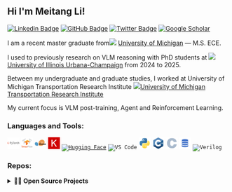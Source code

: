 ## Hi I'm Meitang Li!

[![Linkedin Badge](https://img.shields.io/badge/LinkedIn-0077B5?style=for-the-badge&logo=linkedin&logoColor=white)](https://www.linkedin.com/in/meitang-li-94a231250/)
[![GitHub Badge](https://img.shields.io/badge/GitHub-181717?style=for-the-badge&logo=github&logoColor=white)](https://github.com/maxli1997)
[![Twitter Badge](https://img.shields.io/badge/Twitter-1DA1F2?style=for-the-badge&logo=twitter&logoColor=white)](https://x.com/MeitangLi)
[![Google Scholar](https://img.shields.io/badge/Google_Scholar-4285F4?style=for-the-badge&logo=google-scholar&logoColor=white)](https://scholar.google.com/citations?user=-VKDvooAAAAJ&hl=en&oi=ao)

I am a recent master graduate from<img src="https://brand.umich.edu/assets/brand/style-guide/logo-guidelines/U-M_Logo-Hex.png" width="15" />
 [University of Michigan](https://umich.edu/) — M.S. ECE. 

I used to previously research on VLM reasoning with PhD students at <img src="https://brand.illinois.edu/wp-content/uploads/2024/02/Block-I-orange-blue-background.png" width="15" />[University of Illinois Urbana-Champaign](https://illinois.edu/) from 2024 to 2025. 

Between my undergraduate and graduate studies, I worked at University of Michigan Transportation Research Institute <img src="https://pbs.twimg.com/profile_images/1449020434838654976/Cn4zKKSm_400x400.jpg" width="15" />[University of Michigan Transportation Research Institute](https://www.umtri.umich.edu/)

My current focus is VLM post-training, Agent and Reinforcement Learning.


### Languages and Tools:

<code><img height="27" src="https://raw.githubusercontent.com/github/explore/main/topics/pytorch/pytorch.png" alt="PyTorch" /></code>
<code><img height="27" src="https://raw.githubusercontent.com/github/explore/main/topics/tensorflow/tensorflow.png" alt="TensorFlow" /></code>
<code><img height="27" src="https://raw.githubusercontent.com/github/explore/main/topics/scikit-learn/scikit-learn.png" alt="scikit-learn" /></code>
<code><img height="27" src="https://raw.githubusercontent.com/github/explore/main/topics/keras/keras.png" alt="Keras" /></code>
<code>[![Hugging Face](https://img.shields.io/badge/HuggingFace-F7931E?style=for-the-badge&logo=huggingface&logoColor=white)](https://huggingface.co/)</code>
<code><img height="27" src="https://cdn.jsdelivr.net/gh/devicons/devicon/icons/vscode/vscode-original.svg" alt="VS Code" /></code>
<code><img height="27" src="https://raw.githubusercontent.com/github/explore/main/topics/python/python.png" alt="Python" /></code>
<code><img height="27" src="https://raw.githubusercontent.com/github/explore/main/topics/cpp/cpp.png" alt="C++" /></code>
<code><img height="27" src="https://raw.githubusercontent.com/github/explore/main/topics/c/c.png" alt="C" /></code>
<code><img height="27" src="https://raw.githubusercontent.com/github/explore/main/topics/sql/sql.png" alt="SQL" /></code>
<code><img height="27" src="https://www.svgrepo.com/show/374163/verilog.svg" alt="Verilog" /></code>

### Repos:

<details>
  <summary><b>🧑‍🚀 Open Source Projects</b></summary>

  <br />
  <table>
    <thead align="center">
      <tr border: none;>
        <td><b>💻 Projects</b></td>
        <td><b>🌟 Stars</b></td>
        <td><b>🍴 Forks</b></td>
        <td><b>🐛 Issues</b></td>
        <td><b>🔔 Pull Requests</b></td>
        <td><b>👨‍💻 Language</b></td>
      </tr>
    </thead>
    <tbody>
      <tr>
	      <td><a href="https://github.com/maxli1997/CoT-topk-decoding"><b>CoT-Decoding</b></a></td>
        <td><img alt="Stars" src="https://img.shields.io/github/stars/maxli1997/CoT-topk-decoding?style=flat-square&labelColor=343b41"/></td>
        <td><img alt="Forks" src="https://img.shields.io/github/forks/maxli1997/CoT-topk-decoding?style=flat-square&labelColor=343b41"/></td>
        <td><img alt="Issues" src="https://img.shields.io/github/issues/maxli1997/CoT-topk-decoding?style=flat-square"/></td>
        <td><img alt="Pull Requests" src="https://img.shields.io/github/issues-pr/maxli1997/CoT-topk-decoding?style=flat-square"/></td>
        <td><img alt="Language" src="https://img.shields.io/github/languages/top/maxli1997/CoT-topk-decoding?style=flat-square"/></td>
      </tr>
      <tr>
	      <td><a href="https://github.com/maxli1997/cache-of-thoughts"><b>Cache-of-Thought</b></a></td>
        <td><img alt="Stars" src="https://img.shields.io/github/stars/maxli1997/cache-of-thoughts?style=flat-square&labelColor=343b41"/></td>
        <td><img alt="Forks" src="https://img.shields.io/github/forks/maxli1997/cache-of-thoughts?style=flat-square&labelColor=343b41"/></td>
        <td><img alt="Issues" src="https://img.shields.io/github/issues/maxli1997/cache-of-thoughts?style=flat-square"/></td>
        <td><img alt="Pull Requests" src="https://img.shields.io/github/issues-pr/maxli1997/cache-of-thoughts?style=flat-square"/></td>
        <td><img alt="Language" src="https://img.shields.io/github/languages/top/maxli1997/cache-of-thoughts?style=flat-square"/></td> 
      </tr>
      <tr>
	      <td><a href="https://github.com/maxli1997/Twitter-Tweets-Analysis"><b>Sentiment Analysis from Twitter</b></a></td>
        <td><img alt="Stars" src="https://img.shields.io/github/stars/maxli1997/Twitter-Tweets-Analysis?style=flat-square&labelColor=343b41"/></td>
        <td><img alt="Forks" src="https://img.shields.io/github/forks/maxli1997/Twitter-Tweets-Analysis?style=flat-square&labelColor=343b41"/></td>
        <td><img alt="Issues" src="https://img.shields.io/github/issues/maxli1997/Twitter-Tweets-Analysis?style=flat-square"/></td>
        <td><img alt="Pull Requests" src="https://img.shields.io/github/issues-pr/maxli1997/Twitter-Tweets-Analysis?style=flat-square"/></td>
        <td><img alt="Language" src="https://img.shields.io/github/languages/top/maxli1997/Twitter-Tweets-Analysis?style=flat-square"/></td> 
      </tr>
      <tr>
	      <td><a href="https://github.com/maxli1997/Vehicle-Complaints-Analysis"><b>Cause-and-effect analysis</b></a></td>
        <td><img alt="Stars" src="https://img.shields.io/github/stars/maxli1997/Vehicle-Complaints-Analysis?style=flat-square&labelColor=343b41"/></td>
        <td><img alt="Forks" src="https://img.shields.io/github/forks/maxli1997/Vehicle-Complaints-Analysis?style=flat-square&labelColor=343b41"/></td>
        <td><img alt="Issues" src="https://img.shields.io/github/issues/maxli1997/Vehicle-Complaints-Analysis?style=flat-square"/></td>
        <td><img alt="Pull Requests" src="https://img.shields.io/github/issues-pr/maxli1997/Vehicle-Complaints-Analysis?style=flat-square"/></td>
        <td><img alt="Language" src="https://img.shields.io/github/languages/top/maxli1997/Vehicle-Complaints-Analysis?style=flat-square"/></td> 
      </tr>
      <tr>
	      <td><a href="https://github.com/maxli1997/Overtaking"><b>Overtaking Prediction</b></a></td>
        <td><img alt="Stars" src="https://img.shields.io/github/stars/maxli1997/Overtaking?style=flat-square&labelColor=343b41"/></td>
        <td><img alt="Forks" src="https://img.shields.io/github/forks/maxli1997/Overtaking?style=flat-square&labelColor=343b41"/></td>
        <td><img alt="Issues" src="https://img.shields.io/github/issues/maxli1997/Overtaking?style=flat-square"/></td>
        <td><img alt="Pull Requests" src="https://img.shields.io/github/issues-pr/maxli1997/Overtaking?style=flat-square"/></td>
        <td><img alt="Language" src="https://img.shields.io/github/languages/top/maxli1997/Overtaking?style=flat-square"/></td> 
      </tr>
      <tr>
	      <td><a href="https://github.com/maxli1997/Driver-Profiling"><b>Driving style classification</b></a></td>
        <td><img alt="Stars" src="https://img.shields.io/github/stars/maxli1997/Driver-Profiling?style=flat-square&labelColor=343b41"/></td>
        <td><img alt="Forks" src="https://img.shields.io/github/forks/maxli1997/Driver-Profiling?style=flat-square&labelColor=343b41"/></td>
        <td><img alt="Issues" src="https://img.shields.io/github/issues/maxli1997/Driver-Profiling?style=flat-square"/></td>
        <td><img alt="Pull Requests" src="https://img.shields.io/github/issues-pr/maxli1997/Driver-Profiling?style=flat-square"/></td>
        <td><img alt="Language" src="https://img.shields.io/github/languages/top/maxli1997/Driver-Profiling?style=flat-square"/></td> 
      </tr>
       <tr>
	      <td><a href="https://github.com/maxli1997/FHWA"><b>Phone Driving Detection</b></a></td>
        <td><img alt="Stars" src="https://img.shields.io/github/stars/maxli1997/FHWA?style=flat-square&labelColor=343b41"/></td>
        <td><img alt="Forks" src="https://img.shields.io/github/forks/maxli1997/FHWA?style=flat-square&labelColor=343b41"/></td>
        <td><img alt="Issues" src="https://img.shields.io/github/issues/maxli1997/FHWA?style=flat-square"/></td>
        <td><img alt="Pull Requests" src="https://img.shields.io/github/issues-pr/maxli1997/FHWA?style=flat-square"/></td>
        <td><img alt="Language" src="https://img.shields.io/github/languages/top/maxli1997/FHWA?style=flat-square"/></td> 
      </tr>
      <tr>
	      <td><a href="https://github.com/maxli1997/NCRC"><b>Driving Video Marker</b></a></td>
        <td><img alt="Stars" src="https://img.shields.io/github/stars/maxli1997/NCRC?style=flat-square&labelColor=343b41"/></td>
        <td><img alt="Forks" src="https://img.shields.io/github/forks/maxli1997/NCRC?style=flat-square&labelColor=343b41"/></td>
        <td><img alt="Issues" src="https://img.shields.io/github/issues/maxli1997/NCRC?style=flat-square"/></td>
        <td><img alt="Pull Requests" src="https://img.shields.io/github/issues-pr/maxli1997/NCRC?style=flat-square"/></td>
        <td><img alt="Language" src="https://img.shields.io/github/languages/top/maxli1997/NCRC?style=flat-square"/></td> 
      </tr>
    </tbody>
  </table>
  <br />
</details>
 




</div>



<!--
**maxli1997/maxli1997** is a ✨ _special_ ✨ repository because its `README.md` (this file) appears on your GitHub profile.

Here are some ideas to get you started:

- 🔭 I’m currently working on ...
- 🌱 I’m currently learning ...
- 👯 I’m looking to collaborate on ...
- 🤔 I’m looking for help with ...
- 💬 Ask me about ...
- 📫 How to reach me: ...
- 😄 Pronouns: ...
- ⚡ Fun fact: ...
-->
